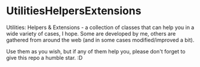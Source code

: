 # UtilitiesHelpersExtensions

Utilities: Helpers & Extensions - a collection of classes that can help you in a wide variety of cases, I hope. 
Some are developed by me, others are gathered from around the web (and in some cases modified/improved a bit).

Use them as you wish, but if any of them help you, please don't forget to give this repo a humble star. :D
